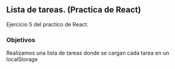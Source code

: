 ## Lista de tareas. (Practica de React)

Ejercicio 5 del practico de React.

### Objetivos 

Realizamos una lista de tareas donde se cargan cada tarea en un localStorage